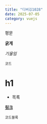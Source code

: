 ```yaml
---
title: "디버깅1028"
date: 2025-07-05
category: vuejs
---
```


평문

**굵게**

_기울임_

`코드`

# **h1**

-   목록
    

[**링크**](https://harelog.vercel.app/posts/www.google.com)

```
코드블록
```
